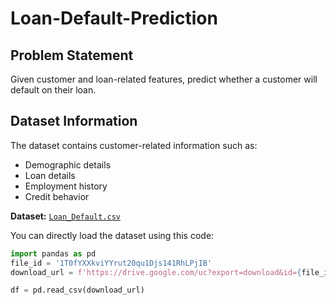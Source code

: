 # Loan-Default-Prediction
## Problem Statement
Given customer and loan-related features, predict whether a customer will default on their loan.

## Dataset Information
The dataset contains customer-related information such as:
- Demographic details
- Loan details
- Employment history
- Credit behavior


**Dataset:** [`Loan_Default.csv`](https://drive.google.com/file/d/1T0fYXXkviYYrut20qu1Djs141RhLPjIB/view?usp=sharing)

You can directly load the dataset using this code:
```python
import pandas as pd
file_id = '1T0fYXXkviYYrut20qu1Djs141RhLPjIB'
download_url = f'https://drive.google.com/uc?export=download&id={file_id}'

df = pd.read_csv(download_url)
